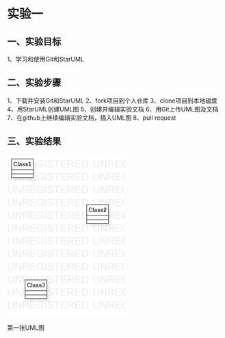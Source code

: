 # 实验一

## 一、实验目标
1、学习和使用Git和StarUML
## 二、实验步骤
1、下载并安装Git和StarUML
2、fork项目到个人仓库
3、clone项目到本地磁盘
4、用StarUML创建UML图
5、创建并编辑实验文档
6、用Git上传UML图及文档
7、在github上继续编辑实验文档，插入UML图
8、pull request
## 三、实验结果

![第一个UML图](./model1.png)

第一张UML图
